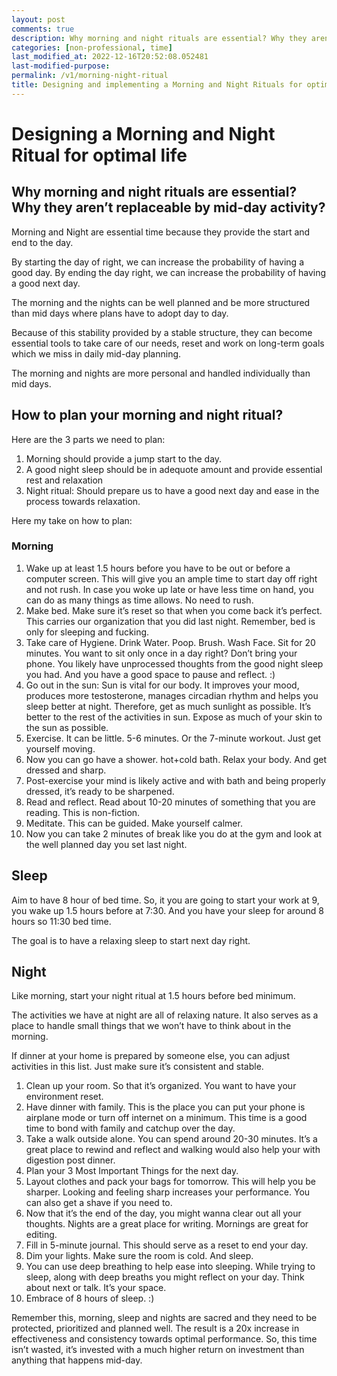 ```yaml
---
layout: post
comments: true
description: Why morning and night rituals are essential? Why they aren’t replaceable by mid-day activity? And how to plan them optimally for 500x return on investment?
categories: [non-professional, time]
last_modified_at: 2022-12-16T20:52:08.052481
last-modified-purpose:
permalink: /v1/morning-night-ritual
title: Designing and implementing a Morning and Night Rituals for optimal life
---
```


# Designing a Morning and Night Ritual for optimal life

## Why morning and night rituals are essential? Why they aren’t replaceable by mid-day activity?

Morning and Night are essential time because they provide the start and end to the day.

By starting the day of right, we can increase the probability of having a good day. By ending the day right, we can increase the probability of having a good next day.

The morning and the nights can be well planned and be more structured than  mid days where plans have to adopt day to day.

Because of this stability provided by a stable structure, they can become essential tools to take care of our needs, reset and work on long-term goals which we miss in daily mid-day planning.

The morning and nights are more personal and handled individually than mid days.

## How to plan your morning and night ritual?

Here are the 3 parts we need to plan:

1. Morning should provide a jump start to the day.
2. A good night sleep should be in adequote amount  and provide essential rest and relaxation
3. Night ritual: Should prepare us to have a good next day and ease in the process towards relaxation.

Here my take on how to plan:

### Morning

1. Wake up at least 1.5 hours before you have to be out or before a computer screen. This will give you an ample time to start day off right and not rush. In case you woke up late or have less time on hand, you can do as many things as time allows. No need to rush.
2. Make bed. Make sure it’s reset so that when you come back it’s perfect. This carries our organization that you did last night. Remember, bed is only for sleeping and fucking.
3. Take care of Hygiene. Drink Water. Poop. Brush. Wash Face. Sit for 20 minutes. You want to sit only once in a day right? Don’t bring your phone. You likely have unprocessed thoughts from the good night sleep you had. And you have a good space to pause and reflect. :)
4. Go out in the sun: Sun is vital for our body. It improves your mood, produces more testosterone, manages circadian rhythm and helps you sleep better at night. Therefore, get as much sunlight as possible. It’s better to the rest of the activities in sun. Expose as much of your skin to the sun as possible.
5. Exercise. It can be little. 5-6 minutes. Or the 7-minute workout. Just get yourself moving.
6. Now you can go have a shower. hot+cold bath. Relax your body. And get dressed and sharp.
7. Post-exercise your mind is likely active and with bath and being properly dressed, it’s ready to be sharpened.
8. Read and reflect. Read about 10-20 minutes of something that you are reading. This is non-fiction.
9. Meditate. This can be guided. Make yourself calmer.
10. Now you can take 2 minutes of break like you do at the gym and look at the well planned day you set last night.

## Sleep

Aim to have 8 hour of bed time. So, it you are going to start your work at 9, you wake up 1.5 hours before at 7:30. And you have your sleep for around 8 hours so 11:30 bed time.

The goal is to have a relaxing sleep to start next day right.

## Night

Like morning, start your night ritual at 1.5 hours before bed minimum.

The activities we have at night are all of relaxing nature.  It also serves as a place to handle small things that we won’t have to think about in the morning.

If dinner at your home is prepared by someone else, you can adjust activities in this list. Just make sure it’s consistent and stable.

1. Clean up your room. So that it’s organized. You want to have your environment reset.
2. Have dinner with family. This is the place you can put your phone is airplane mode or turn off internet on a minimum. This time is a good time to bond with family and catchup over the day.
3. Take a walk outside alone. You can spend around 20-30 minutes. It’s a great place to rewind and reflect and walking would also help your with digestion post dinner.
4. Plan your 3 Most Important Things for the next day.
5. Layout clothes and pack your bags for tomorrow. This will help you be sharper. Looking and feeling sharp increases your performance. You can also get a shave if you need to.
6. Now that it’s the end of the day, you might wanna clear out all your thoughts. Nights are a great place for writing. Mornings are great for editing.
7. Fill in 5-minute journal. This should serve as a reset to end your day.
8. Dim your lights. Make sure the room is cold. And sleep.
9. You can use deep breathing to help ease into sleeping. While trying to sleep, along with deep breaths you might reflect on your day. Think about next or talk. It’s your space.
10. Embrace of 8 hours of sleep. :)

Remember this, morning, sleep and nights are sacred and they need to be protected, prioritized and planned well. The result is a 20x increase in effectiveness and consistency towards optimal performance. So, this time isn’t wasted, it’s invested with a much higher return on investment than anything that happens mid-day.
